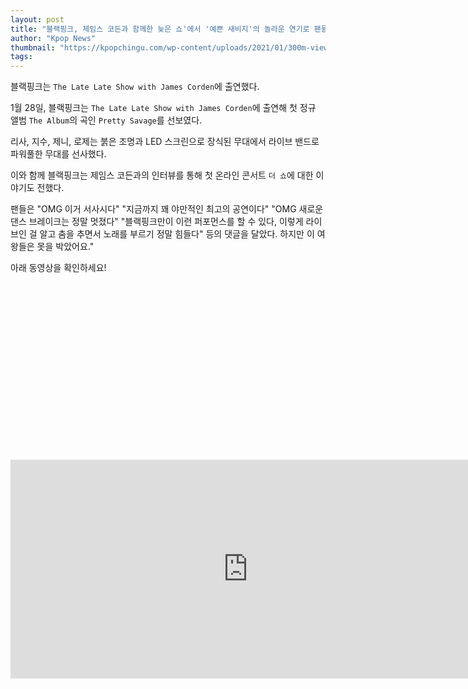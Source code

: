```yaml
---
layout: post
title: "블랙핑크, 제임스 코든과 함께한 늦은 쇼'에서 '예쁜 새비지'의 놀라운 연기로 팬들을 열광시키다"
author: "Kpop News"
thumbnail: "https://kpopchingu.com/wp-content/uploads/2021/01/300m-views-47-890x512.png"
tags: 
---
```



블랙핑크는 `The Late Late Show with James Corden`에 출연했다.

1월 28일, 블랙핑크는 `The Late Late Show with James Corden`에 출연해 첫 정규 앨범 `The Album`의 곡인 `Pretty Savage`를 선보였다.

리사, 지수, 제니, 로제는 붉은 조명과 LED 스크린으로 장식된 무대에서 라이브 밴드로 파워풀한 무대를 선사했다.

이와 함께 블랙핑크는 제임스 코든과의 인터뷰를 통해 첫 온라인 콘서트 `더 쇼`에 대한 이야기도 전했다.

팬들은 "OMG 이거 서사시다" "지금까지 꽤 야만적인 최고의 공연이다" "OMG 새로운 댄스 브레이크는 정말 멋졌다" "블랙핑크만이 이런 퍼포먼스를 할 수 있다, 이렇게 라이브인 걸 알고 춤을 추면서 노래를 부르기 정말 힘들다" 등의 댓글을 달았다. 하지만 이 여왕들은 못을 박았어요."

아래 동영상을 확인하세요!


<div class="video_wrapper" style="padding-top: 56.25%;">
    <iframe width="760" height="350" frameborder="0" allow="accelerometer; autoplay; clipboard-write; encrypted-media; gyroscope; picture-in-picture" allowfullscreen="" class="lazyload" src="https://www.youtube.com/embed/QSaW4KB5IQk"></iframe>
</div>
